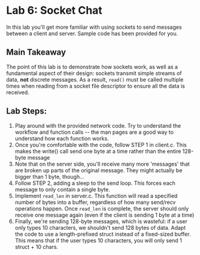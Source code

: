 # Lab 6: Socket Chat

In this lab you'll get more familiar with using sockets to send messages between a client and server. Sample code has been provided for you.

## Main Takeaway
The point of this lab is to demonstrate how sockets work, as well as a fundamental aspect of their design: sockets transmit
simple streams of data, **not** discrete messages. As a result, `read()` must be called multiple times when reading from
a socket file descriptor to ensure all the data is received.


## Lab Steps:

1. Play around with the provided network code. Try to understand the workflow and function calls -- the man pages are a good way to understand how each function works.
2. Once you're comfortable with the code, follow STEP 1 in client.c. This makes the write() call send one byte at a time rather than the entire 128-byte message
3. Note that on the server side, you'll receive many more 'messages' that are broken up parts of the original message. They might actually be bigger than 1 byte, though...
4. Follow STEP 2, adding a sleep to the send loop. This forces each message to only contain a single byte.
5. Implement `read_len` in server.c. This function will read a specified number of bytes into a buffer, regardless of how many send/recv operations happen. Once `read_len` is complete, the server should only receive one message again (even if the client is sending 1 byte at a time)
6. Finally, we're sending 128-byte messages, which is wasteful: if a user only types 10 characters, we shouldn't send 128 bytes of data. Adapt the code to use a length-prefixed struct instead of a fixed-sized buffer. This means that if the user types 10 characters, you will only send 1 struct + 10 chars.

